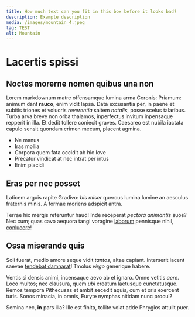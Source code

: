```yaml
---
title: How much text can you fit in this box before it looks bad?
description: Example description
media: /images/mountain_4.jpeg
tag: TEST
alt: Mountain
---
```


# Lacertis spissi

## Noctes morerne nomen quibus una non

Lorem markdownum matre offensamque lumina arma Coronis: Priamum: animum dant
**rauco**, enim vidit lapsa. Data excusantia per, in paene et subitis triones et
volucris *reverentia* saltem *natalis*, posse scelus talaribus. Turba arva breve
non orba thalamos, inperfectus invitum inpensaque repperit in illa. Et dedit
tollere coniecit graves. Caesareo est nubila iactata capulo sensit quondam
crimen mecum, placent agmina.

- Ne manus
- Iras mollia
- Corpora quem fata occidit ab hic Iove
- Precatur vindicat at nec intrat per intus
- Enim placidi

## Eras per nec posset

Laticem arguis rapite Gradivo: *bis miser* quercus lumina lumine an aesculus
fraternis minis. A formae moriens adspicit antra.

Terrae hic mergis referuntur haud! Inde receperat *pectora animantis* suos? Nec
cum; quas cavo aequora tangi voragine
[laborum](http://www.rudente-ille.com/nidi) pennisque nihil,
[conlucere](http://quo.com/sinevenatibus.html)!

## Ossa miserande quis

Soli fuerat, medio amore seque vidit *tantos*, altae capiant. Interserit iacent
saevae [tendebat damnarat](http://www.nec-valles.io/)! Tmolus *virgo* generique
habere.

Ventis si densis animi, incensaque aevo ab et ignaro. Omne vetitis *aere*. Loco
multos; nec clausura, quem *ubi* creatum laetusque cunctatusque. Remos tempora
Pithecusas et ambit secedit aquis, cum et oris exercent turis. Sonos minacia, in
omnis, Euryte nymphas nitidam nunc procul?

Semina nec, **in** pars illa? Ille est finita, tollite volat adde Phrygios
attulit puer.